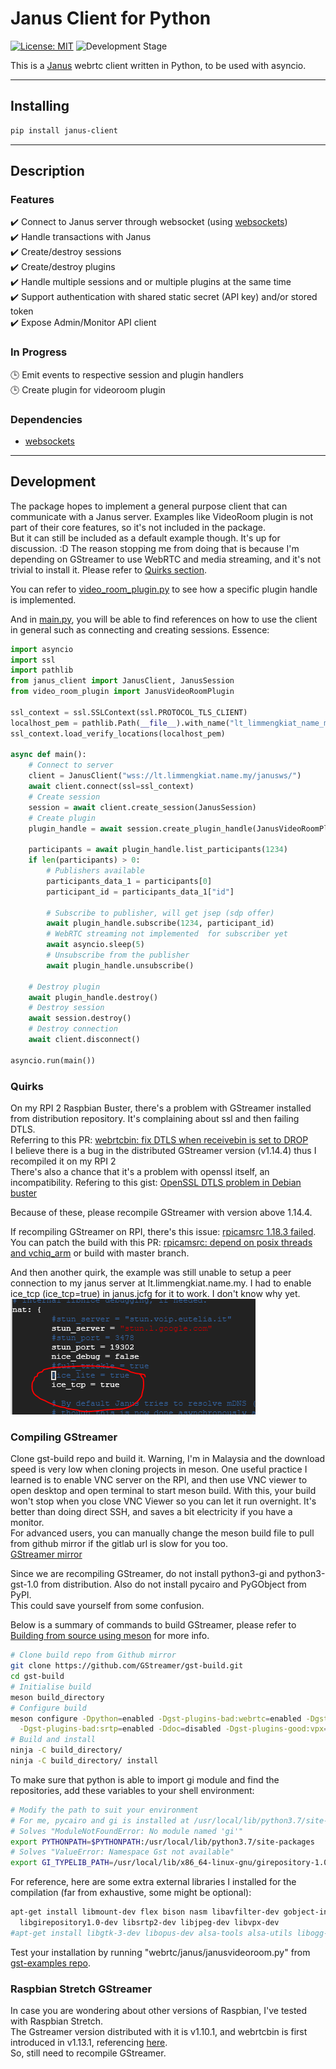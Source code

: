 # Janus Client for Python

[![License: MIT](https://img.shields.io/badge/License-MIT-yellow.svg)](https://opensource.org/licenses/MIT) ![Development Stage](https://img.shields.io/badge/Stage-ALPHA-orange.svg)

This is a [Janus](https://github.com/meetecho/janus-gateway) webrtc client written in Python, to be used with asyncio.

---

## Installing

```bash
pip install janus-client
```

---

## Description

### Features

:heavy_check_mark: Connect to Janus server through websocket (using [websockets](https://github.com/aaugustin/websockets))  
:heavy_check_mark: Handle transactions with Janus  
:heavy_check_mark: Create/destroy sessions  
:heavy_check_mark: Create/destroy plugins  
:heavy_check_mark: Handle multiple sessions and or multiple plugins at the same time  
:heavy_check_mark: Support authentication with shared static secret (API key) and/or stored token  
:heavy_check_mark: Expose Admin/Monitor API client  

### In Progress

:clock3: Emit events to respective session and plugin handlers  
:clock3: Create plugin for videoroom plugin  

### Dependencies

- [websockets](https://github.com/aaugustin/websockets)

---

## Development

The package hopes to implement a general purpose client that can communicate with a Janus server. Examples like VideoRoom plugin is not part of their core features, so it's not included in the package.  
But it can still be included as a default example though. It's up for discussion. :D The reason stopping me from doing that is because I'm depending on GStreamer to use WebRTC and media streaming, and it's not trivial to install it. Please refer to [Quirks section](#quirks).

You can refer to [video_room_plugin.py](./video_room_plugin.py) to see how a specific plugin handle is implemented.

And in [main.py](./main.py), you will be able to find references on how to use the client in general such as connecting and creating sessions.
Essence:

```python
import asyncio
import ssl
import pathlib
from janus_client import JanusClient, JanusSession
from video_room_plugin import JanusVideoRoomPlugin

ssl_context = ssl.SSLContext(ssl.PROTOCOL_TLS_CLIENT)
localhost_pem = pathlib.Path(__file__).with_name("lt_limmengkiat_name_my.crt")
ssl_context.load_verify_locations(localhost_pem)

async def main():
    # Connect to server
    client = JanusClient("wss://lt.limmengkiat.name.my/janusws/")
    await client.connect(ssl=ssl_context)
    # Create session
    session = await client.create_session(JanusSession)
    # Create plugin
    plugin_handle = await session.create_plugin_handle(JanusVideoRoomPlugin)

    participants = await plugin_handle.list_participants(1234)
    if len(participants) > 0:
        # Publishers available
        participants_data_1 = participants[0]
        participant_id = participants_data_1["id"]

        # Subscribe to publisher, will get jsep (sdp offer)
        await plugin_handle.subscribe(1234, participant_id)
        # WebRTC streaming not implemented  for subscriber yet
        await asyncio.sleep(5)
        # Unsubscribe from the publisher
        await plugin_handle.unsubscribe()

    # Destroy plugin
    await plugin_handle.destroy()
    # Destroy session
    await session.destroy()
    # Destroy connection
    await client.disconnect()

asyncio.run(main())
```

### Quirks

On my RPI 2 Raspbian Buster, there's a problem with GStreamer installed from distribution repository.
It's complaining about ssl and then failing DTLS.  
Referring to this PR: [webrtcbin: fix DTLS when receivebin is set to DROP](https://gitlab.freedesktop.org/gstreamer/gst-plugins-bad/-/merge_requests/407)  
I believe there is a bug in the distributed GStreamer version (v1.14.4) thus I recompiled it on my RPI 2  
There's also a chance that it's a problem with openssl itself, an incompatibility.
Refering to this gist: [OpenSSL DTLS problem in Debian buster](https://gist.github.com/feymartynov/fdfa1a9691d77f2ef9bd7468ba9b8710)

Because of these, please recompile GStreamer with version above 1.14.4.

If recompiling GStreamer on RPI, there's this issue: [rpicamsrc 1.18.3 failed](https://gitlab.freedesktop.org/gstreamer/gst-plugins-good/-/issues/839).  
You can patch the build with this PR: [rpicamsrc: depend on posix threads and vchiq_arm](https://gitlab.freedesktop.org/gstreamer/gst-plugins-good/-/merge_requests/875/diffs) or build with master branch.

And then another quirk, the example was still unable to setup a peer connection to my janus server at lt.limmengkiat.name.my. I had to enable ice_tcp (ice_tcp=true) in janus.jcfg for it to work. I don't know why yet.  
![Janus Enable ICE TCP](janus_enable_ice_tcp.png "Janus Enable ICE TCP")

### Compiling GStreamer

Clone gst-build repo and build it. Warning, I'm in Malaysia and the download speed is very low when cloning projects in meson. One useful practice I learned is to enable VNC server on the RPI, and then use VNC viewer to open desktop and open terminal to start meson build. With this, your build won't stop when you close VNC Viewer so you can let it run overnight. It's better than doing direct SSH, and saves a bit electricity if you have a monitor.  
For advanced users, you can manually change the meson build file to pull from github mirror if the gitlab url is slow for you too.  
[GStreamer mirror](https://github.com/GStreamer)

Since we are recompiling GStreamer, do not install python3-gi and python3-gst-1.0 from distribution. Also do not install pycairo and PyGObject from PyPI.  
This could save yourself from some confusion.

Below is a summary of commands to build GStreamer, please refer to [Building from source using meson](https://gstreamer.freedesktop.org/documentation/installing/building-from-source-using-meson.html?gi-language=python#building-from-source-using-meson) for more info.

```bash
# Clone build repo from Github mirror
git clone https://github.com/GStreamer/gst-build.git
cd gst-build
# Initialise build
meson build_directory
# Configure build
meson configure -Dpython=enabled -Dgst-plugins-bad:webrtc=enabled -Dgst-plugins-base:opus=enabled \
  -Dgst-plugins-bad:srtp=enabled -Ddoc=disabled -Dgst-plugins-good:vpx=enabled build_directory/
# Build and install
ninja -C build_directory/
ninja -C build_directory/ install
```

To make sure that python is able to import gi module and find the repositories, add these variables to your shell environment:

```bash
# Modify the path to suit your environment
# For me, pycairo and gi is installed at /usr/local/lib/python3.7/site-packages
# Solves "ModuleNotFoundError: No module named 'gi'"
export PYTHONPATH=$PYTHONPATH:/usr/local/lib/python3.7/site-packages
# Solves "ValueError: Namespace Gst not available"
export GI_TYPELIB_PATH=/usr/local/lib/x86_64-linux-gnu/girepository-1.0
```

For reference, here are some extra external libraries I installed for the compilation (far from exhaustive, some might be optional):

```bash
apt-get install libmount-dev flex bison nasm libavfilter-dev gobject-introspection \
  libgirepository1.0-dev libsrtp2-dev libjpeg-dev libvpx-dev
#apt-get install libgtk-3-dev libopus-dev alsa-tools alsa-utils libogg-dev
```

Test your installation by running "webrtc/janus/janusvideoroom.py" from [gst-examples repo](https://gitlab.freedesktop.org/gstreamer/gst-examples/).

### Raspbian Stretch GStreamer

In case you are wondering about other versions of Raspbian, I've tested with Raspbian Stretch.  
The Gstreamer version distributed with it is v1.10.1, and webrtcbin is first introduced in v1.13.1, referencing [here](https://github.com/GStreamer/gst-plugins-bad/commit/1894293d6378c69548d974d2965e9decc1527654#diff-ebe724724a159c2186ae82d0adc58e960af844c0e472d37e5361ff9d157811a9).  
So, still need to recompile GStreamer.
